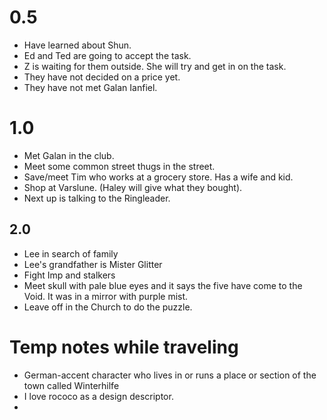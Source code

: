 # 0.5
* Have learned about Shun.
* Ed and Ted are going to accept the task.
* Z is waiting for them outside. She will try and get in on the task.
* They have not decided on a price yet. 
* They have not met Galan Ianfiel.

# 1.0
* Met Galan in the club.
* Meet some common street thugs in the street.
* Save/meet Tim who works at a grocery store. Has a wife and kid.
* Shop at Varslune. (Haley will give what they bought).
* Next up is talking to the Ringleader.
## 2.0
* Lee in search of family
* Lee's grandfather is Mister Glitter
* Fight Imp and stalkers
* Meet skull with pale blue eyes and it says the five have come to the Void. It was in a mirror with purple mist.
* Leave off in the Church to do the puzzle.

# Temp notes while traveling
* German-accent character who lives in or runs a place or section of the town called Winterhilfe
* I love rococo as a design descriptor.
* 


